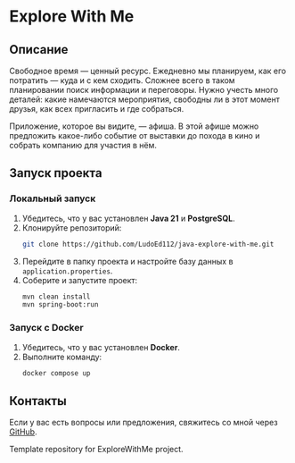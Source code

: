 # Explore With Me

## Описание
Свободное время — ценный ресурс. Ежедневно мы планируем, как его потратить — куда и с кем сходить. Сложнее всего в таком планировании поиск информации и переговоры. Нужно учесть много деталей: какие намечаются мероприятия, свободны ли в этот момент друзья, как всех пригласить и где собраться.

Приложение, которое вы видите, — афиша. В этой афише можно предложить какое-либо событие от выставки до похода в кино и собрать компанию для участия в нём.
## Запуск проекта

### Локальный запуск
1. Убедитесь, что у вас установлен **Java 21** и **PostgreSQL**.
2. Клонируйте репозиторий:
   ```sh
   git clone https://github.com/LudoEd112/java-explore-with-me.git
   ```
3. Перейдите в папку проекта и настройте базу данных в `application.properties`.
4. Соберите и запустите проект:
   ```sh
   mvn clean install
   mvn spring-boot:run
   ```

### Запуск с Docker
1. Убедитесь, что у вас установлен **Docker**.
2. Выполните команду:
   ```sh
   docker compose up
   ```
## Контакты
Если у вас есть вопросы или предложения, свяжитесь со мной через [GitHub](https://github.com/LudoEd112).


Template repository for ExploreWithMe project.
